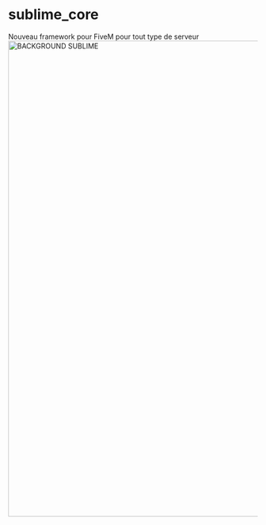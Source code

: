 # sublime_core
Nouveau framework pour FiveM pour tout type de serveur
<img width="960" alt="BACKGROUND SUBLIME" src="https://user-images.githubusercontent.com/77354422/222450338-175e3e9d-d6f0-4521-adc8-0e5b737ceb2f.png">
